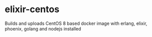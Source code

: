 # elixir-centos
Builds and uploads CentOS 8 based docker image with erlang, elixir, phoenix, golang and nodejs installed
